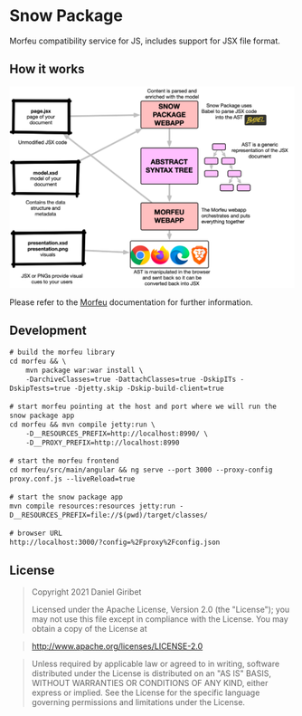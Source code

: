 # Snow Package
Morfeu compatibility service for JS, includes support for JSX file format.

## How it works

![How it works](./src/site/img/how-it-works.png)

Please refer to the [Morfeu](https://github.com/danigiri/morfeu) documentation for further information.


## Development

    # build the morfeu library
    cd morfeu && \
        mvn package war:war install \
        -DarchiveClasses=true -DattachClasses=true -DskipITs -DskipTests=true -Djetty.skip -Dskip-build-client=true 
    
    # start morfeu pointing at the host and port where we will run the snow package app
    cd morfeu && mvn compile jetty:run \
        -D__RESOURCES_PREFIX=http://localhost:8990/ \
        -D__PROXY_PREFIX=http://localhost:8990
        
    # start the morfeu frontend
    cd morfeu/src/main/angular && ng serve --port 3000 --proxy-config proxy.conf.js --liveReload=true

    # start the snow package app
    mvn compile resources:resources jetty:run -D__RESOURCES_PREFIX=file://$(pwd)/target/classes/

    # browser URL
    http://localhost:3000/?config=%2Fproxy%2Fconfig.json

## License

> Copyright 2021 Daniel Giribet
>
> Licensed under the Apache License, Version 2.0 (the "License");
> you may not use this file except in compliance with the License.
> You may obtain a copy of the License at

>   http://www.apache.org/licenses/LICENSE-2.0

> Unless required by applicable law or agreed to in writing, software
> distributed under the License is distributed on an "AS IS" BASIS,
> WITHOUT WARRANTIES OR CONDITIONS OF ANY KIND, either express or implied.
> See the License for the specific language governing permissions and
> limitations under the License.
    